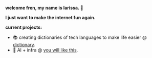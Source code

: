 **welcome fren, my name is larissa. 👋**

**I just want to make the internet fun again.**

**current projects:**
- 📚 creating dictionaries of tech languages to make life easier @ [dictionary](https://github.com/ldmrqs/dictionary).
- 🎸 AI + infra @ [you will like this](https://github.com/ldmrqs/youwill-like-this).



